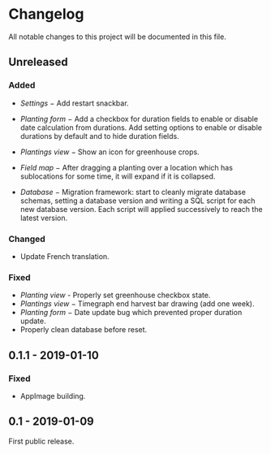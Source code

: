 # Changelog

All notable changes to this project will be documented in this file.

## Unreleased

### Added
  - *Settings* − Add restart snackbar.

  - *Planting form* − Add a checkbox for duration fields to enable or disable
    date calculation from durations. Add setting options to enable or disable
    durations by default and to hide duration fields.

  - *Plantings view* − Show an icon for greenhouse crops.

  - *Field map* − After dragging a planting over a location which has
    sublocations for some time, it will expand if it is collapsed.

  - *Database* − Migration framework: start to cleanly migrate database schemas,
    setting a database version and writing a SQL script for each new database
    version. Each script will applied successively to reach the latest version.

### Changed
  - Update French translation.

### Fixed
  - *Planting view* - Properly set greenhouse checkbox state.
  - *Plantings view* − Timegraph end harvest bar drawing (add one week).
  - *Planting form* − Date update bug which prevented proper duration update.
  - Properly clean database before reset.

## 0.1.1 - 2019-01-10

### Fixed
  - AppImage building.

## 0.1 - 2019-01-09

First public release.
